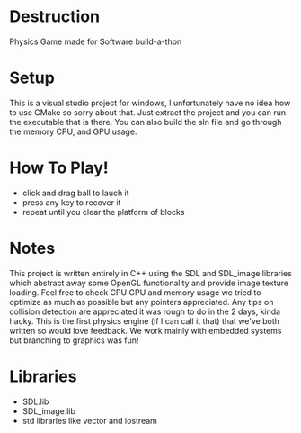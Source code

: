 # Destruction
Physics Game made for Software build-a-thon

# Setup
This is a visual studio project for windows, I unfortunately have no idea how to use CMake so sorry about that.
Just extract the project and you can run the executable that is there.
You can also build the sln file and go through the memory CPU, and GPU usage.

# How To Play!
- click and drag ball to lauch it
- press any key to recover it
- repeat until you clear the platform of blocks

# Notes
This project is written entirely in C++ using the SDL and SDL_image libraries which abstract away some OpenGL functionality and provide image texture loading.
Feel free to check CPU GPU and memory usage we tried to optimize as much as possible but any pointers appreciated.
Any tips on collision detection are appreciated it was rough to do in the 2 days, kinda hacky.
This is the first physics engine (if I can call it that) that we've both written so would love feedback.
We work mainly with embedded systems but branching to graphics was fun!

# Libraries
- SDL.lib
- SDL_image.lib
- std libraries like vector and iostream
